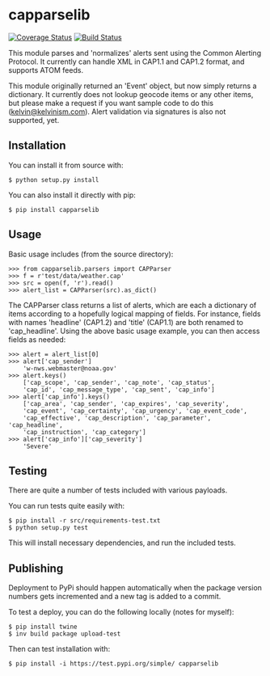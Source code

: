 # capparselib

[![Coverage Status](https://coveralls.io/repos/github/kelvinn/capparselib/badge.svg?branch=master)](https://coveralls.io/github/kelvinn/capparselib?branch=master)
[![Build Status](https://travis-ci.org/kelvinn/capparselib.svg)](https://travis-ci.org/kelvinn/capparselib)

This module parses and 'normalizes' alerts sent using the
Common Alerting Protocol. It currently can handle XML in
CAP1.1 and CAP1.2 format, and supports ATOM feeds.

This module originally returned an 'Event' object, but now
simply returns a dictionary. It currently does not lookup geocode
items or any other items, but please make a request if you want
sample code to do this (kelvin@kelvinism.com). Alert validation
via signatures is also not supported, yet.

## Installation

You can install it from source with:

    $ python setup.py install

You can also install it directly with pip:

    $ pip install capparselib

## Usage

Basic usage includes (from the source directory):

    >>> from capparselib.parsers import CAPParser
    >>> f = r'test/data/weather.cap'
    >>> src = open(f, 'r').read()
    >>> alert_list = CAPParser(src).as_dict()

The CAPParser class returns a list of alerts, which are each a
dictionary of items according to a hopefully logical mapping
of fields. For instance, fields with names 'headline' (CAP1.2)
and 'title' (CAP1.1) are both renamed to 'cap_headline'.
Using the above basic usage example, you can then access
fields as needed:

    >>> alert = alert_list[0]
    >>> alert['cap_sender']
        'w-nws.webmaster@noaa.gov'
    >>> alert.keys()
        ['cap_scope', 'cap_sender', 'cap_note', 'cap_status',
        'cap_id', 'cap_message_type', 'cap_sent', 'cap_info']
    >>> alert['cap_info'].keys()
        ['cap_area', 'cap_sender', 'cap_expires', 'cap_severity',
        'cap_event', 'cap_certainty', 'cap_urgency', 'cap_event_code',
        'cap_effective', 'cap_description', 'cap_parameter', 'cap_headline',
        'cap_instruction', 'cap_category']
    >>> alert['cap_info']['cap_severity']
        'Severe'

## Testing

There are quite a number of tests included with various payloads.

You can run tests quite easily with:

    $ pip install -r src/requirements-test.txt 
    $ python setup.py test
    
This will install necessary dependencies, and run the included tests.

## Publishing

Deployment to PyPi should happen automatically when the package version numbers gets incremented and a new tag
is added to a commit.

To test a deploy, you can do the following locally (notes for myself):

    $ pip install twine
    $ inv build package upload-test
    
Then can test installation with:

    $ pip install -i https://test.pypi.org/simple/ capparselib
 
